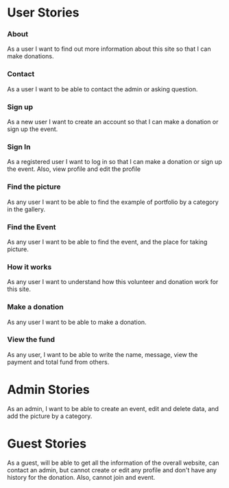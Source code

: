 # User Stories

### About

As a user I want to find out more information about this site so that I can make donations.

### Contact

As a user I want to be able to contact the admin or asking question.

### Sign up

As a new user I want to create an account so that I can make a donation or sign up the event.

### Sign In

As a registered user I want to log in so that I can make a donation or sign up the event. Also, view profile and edit the profile

### Find the picture 

As any user I want to be able to find the example of portfolio by a category in the gallery.

### Find the Event

As any user I want to be able to find the event, and the place for taking picture.

### How it works

As any user I want to understand how this volunteer and donation work for this site.

### Make a donation

As any user I want to be able to make a donation.

### View the fund 

As any user, I want to be able to write the name, message, view the payment and total fund from others.

# Admin Stories
As an admin, I want to be able to create an event, edit and delete data, and add the picture by a category.

# Guest Stories
As a guest, will be able to get all the information of the overall website, can contact an admin, 
but cannot create or edit any profile and don't have any history for the donation. Also, cannot join and event.
